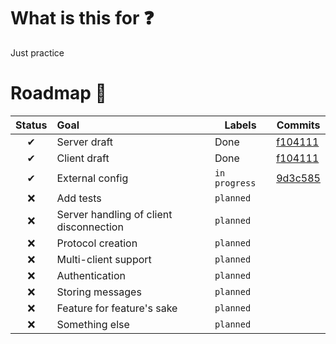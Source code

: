 # What is this for ❓ 
Just practice
# Roadmap 🚀

| Status | Goal | Labels | Commits |
| :---: | :--- | --- | --- |
| ✔ | Server draft | Done | [f104111](https://github.com/metwisom/go_TCP_test/commit/f104111c3771dc4c1532bbd64661a7dd1e333d2b) |
| ✔ | Client draft | Done | [f104111](https://github.com/metwisom/go_TCP_test/commit/f104111c3771dc4c1532bbd64661a7dd1e333d2b) |
| ✔ | External config | `in progress` | [9d3c585](https://github.com/metwisom/go_TCP_test/commit/9d3c585ad78a3b7f2b999ea2065e02628a586f7c) |
| ❌ | Add tests | `planned` |  |
| ❌ | Server handling of client disconnection | `planned` |  |
| ❌ | Protocol creation | `planned` |  |
| ❌ | Multi-client support | `planned` |  |
| ❌ | Authentication | `planned` |  |
| ❌ | Storing messages | `planned` |  |
| ❌ | Feature for feature's sake | `planned` |  |
| ❌ | Something else | `planned` |  |